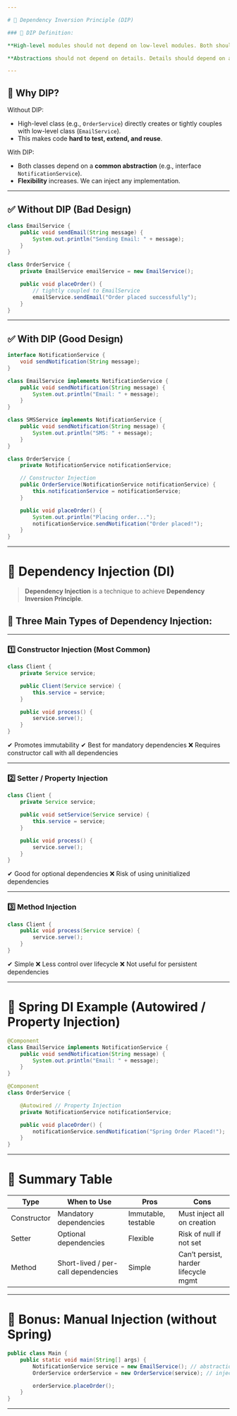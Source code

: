 ```yaml
---

# 📘 Dependency Inversion Principle (DIP)

### 🔁 DIP Definition:

**High-level modules should not depend on low-level modules. Both should depend on abstractions.**

**Abstractions should not depend on details. Details should depend on abstractions.**

---
```


## 🧠 Why DIP?

Without DIP:

* High-level class (e.g., `OrderService`) directly creates or tightly couples with low-level class (`EmailService`).
* This makes code **hard to test, extend, and reuse**.

With DIP:

* Both classes depend on a **common abstraction** (e.g., interface `NotificationService`).
* **Flexibility** increases. We can inject any implementation.

---

## ✅ Without DIP (Bad Design)

```java
class EmailService {
    public void sendEmail(String message) {
        System.out.println("Sending Email: " + message);
    }
}

class OrderService {
    private EmailService emailService = new EmailService();

    public void placeOrder() {
        // tightly coupled to EmailService
        emailService.sendEmail("Order placed successfully");
    }
}
```

---

## ✅ With DIP (Good Design)

```java
interface NotificationService {
    void sendNotification(String message);
}

class EmailService implements NotificationService {
    public void sendNotification(String message) {
        System.out.println("Email: " + message);
    }
}

class SMSService implements NotificationService {
    public void sendNotification(String message) {
        System.out.println("SMS: " + message);
    }
}

class OrderService {
    private NotificationService notificationService;

    // Constructor Injection
    public OrderService(NotificationService notificationService) {
        this.notificationService = notificationService;
    }

    public void placeOrder() {
        System.out.println("Placing order...");
        notificationService.sendNotification("Order placed!");
    }
}
```

---

# 💉 Dependency Injection (DI)

> **Dependency Injection** is a technique to achieve **Dependency Inversion Principle**.

## 🔹 Three Main Types of Dependency Injection:

---

### 1️⃣ Constructor Injection (Most Common)

```java
class Client {
    private Service service;

    public Client(Service service) {
        this.service = service;
    }

    public void process() {
        service.serve();
    }
}
```

✔ Promotes immutability
✔ Best for mandatory dependencies
❌ Requires constructor call with all dependencies

---

### 2️⃣ Setter / Property Injection

```java
class Client {
    private Service service;

    public void setService(Service service) {
        this.service = service;
    }

    public void process() {
        service.serve();
    }
}
```

✔ Good for optional dependencies
❌ Risk of using uninitialized dependencies

---

### 3️⃣ Method Injection

```java
class Client {
    public void process(Service service) {
        service.serve();
    }
}
```

✔ Simple
❌ Less control over lifecycle
❌ Not useful for persistent dependencies

---

# 🔧 Spring DI Example (Autowired / Property Injection)

```java
@Component
class EmailService implements NotificationService {
    public void sendNotification(String message) {
        System.out.println("Email: " + message);
    }
}

@Component
class OrderService {

    @Autowired // Property Injection
    private NotificationService notificationService;

    public void placeOrder() {
        notificationService.sendNotification("Spring Order Placed!");
    }
}
```

---

# 📌 Summary Table

| Type        | When to Use                         | Pros                | Cons                                 |
| ----------- | ----------------------------------- | ------------------- | ------------------------------------ |
| Constructor | Mandatory dependencies              | Immutable, testable | Must inject all on creation          |
| Setter      | Optional dependencies               | Flexible            | Risk of null if not set              |
| Method      | Short-lived / per-call dependencies | Simple              | Can’t persist, harder lifecycle mgmt |

---

# 🧪 Bonus: Manual Injection (without Spring)

```java
public class Main {
    public static void main(String[] args) {
        NotificationService service = new EmailService(); // abstraction
        OrderService orderService = new OrderService(service); // inject via constructor

        orderService.placeOrder();
    }
}
```

---



